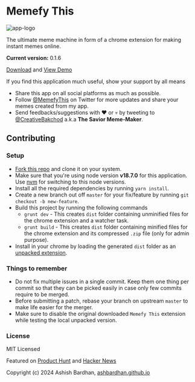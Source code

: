 # Memefy This

![app-logo](/docs/logo.png)

The ultimate meme machine in form of a chrome extension for making instant memes online.

**Current version:** 0.1.6

[Download](https://chrome.google.com/webstore/detail/memefy-this/iohemjpgjkgkfgfpiglpfpcclogkelcf) and [View Demo](https://ashbardhan.github.io/memefy-this/)

If you find this application much useful, show your support by all means

- Share this app on all social platforms as much as possible.
- Follow [@MemefyThis](https://twitter.com/MemefyThis) on Twitter for more updates and share your memes created from my app.
- Send feedbacks/suggestions with :heart: or :skull: by tweeting to [@CreativeBakchod](https://twitter.com/CreativeBakchod) a.k.a **The Savior Meme-Maker**.

## Contributing

### Setup

- [Fork this repo](https://help.github.com/articles/fork-a-repo) and clone it on your system.
- Make sure that you're using node version **v18.7.0** for this application. Use [nvm](https://github.com/nvm-sh/nvm?tab=readme-ov-file#installing-and-updating) for switching to this node versions.
- Install all the required dependencies by running `yarn install`.
- Create a new branch out off `master` for your fix/feature by running `git checkout -b new-feature`.
- Build this project by running the following commands
  - `grunt dev` - This creates `dist` folder containing unminified files for the chrome extension and a watcher task.
  - `grunt build` - This creates `dist` folder containing minified files for the chrome extension and its compressed `.zip` file (only for admin purpose).
- Install in your chrome by loading the generated `dist` folder as an [unpacked extension](http://techapple.net/2015/09/how-to-install-load-unpacked-extension-in-google-chrome-browser-os-chromebooks/).

### Things to remember

- Do not fix multiple issues in a single commit. Keep them one thing per commit so that they can be picked easily in case only few commits require to be merged.
- Before submitting a patch, rebase your branch on upstream `master` to make life easier for the merger.
- Make sure to disable the original downloaded `Memefy This` extension while testing the local unpacked version.

### License

MIT Licensed

Featured on [Product Hunt](https://www.producthunt.com/posts/memefy-this) and [Hacker News](https://news.ycombinator.com/item?id=15618018)

Copyright (c) 2024 Ashish Bardhan, [ashbardhan.github.io](https://ashbardhan.github.io)
